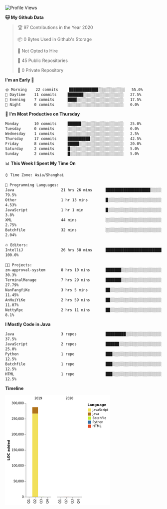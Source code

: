 <!--START_SECTION:waka-->
![Profile Views](http://img.shields.io/badge/Profile%20Views-0-blue)

**🐱 My Github Data** 

> 🏆 97 Contributions in the Year 2020
 > 
> 📦 0 Bytes Used in Github's Storage 
 > 
> 🚫 Not Opted to Hire
 > 
> 📜 45 Public Repositories
 > 
> 🔑 0 Private Repository 
 > 
**I'm an Early 🐤** 

```text
🌞 Morning    22 commits     █████████████░░░░░░░░░░░░   55.0% 
🌆 Daytime    11 commits     ███████░░░░░░░░░░░░░░░░░░   27.5% 
🌃 Evening    7 commits      ████░░░░░░░░░░░░░░░░░░░░░   17.5% 
🌙 Night      0 commits      ░░░░░░░░░░░░░░░░░░░░░░░░░   0.0%

```
📅 **I'm Most Productive on Thursday** 

```text
Monday       10 commits     ██████░░░░░░░░░░░░░░░░░░░   25.0% 
Tuesday      0 commits      ░░░░░░░░░░░░░░░░░░░░░░░░░   0.0% 
Wednesday    1 commits      ░░░░░░░░░░░░░░░░░░░░░░░░░   2.5% 
Thursday     17 commits     ██████████░░░░░░░░░░░░░░░   42.5% 
Friday       8 commits      █████░░░░░░░░░░░░░░░░░░░░   20.0% 
Saturday     2 commits      █░░░░░░░░░░░░░░░░░░░░░░░░   5.0% 
Sunday       2 commits      █░░░░░░░░░░░░░░░░░░░░░░░░   5.0%

```


📊 **This Week I Spent My Time On** 

```text
⌚︎ Time Zone: Asia/Shanghai

💬 Programming Languages: 
Java                     21 hrs 26 mins      ████████████████████░░░░░   79.5% 
Other                    1 hr 13 mins        █░░░░░░░░░░░░░░░░░░░░░░░░   4.53% 
JavaScript               1 hr 1 min          █░░░░░░░░░░░░░░░░░░░░░░░░   3.8% 
XML                      44 mins             ░░░░░░░░░░░░░░░░░░░░░░░░░   2.75% 
Batchfile                32 mins             ░░░░░░░░░░░░░░░░░░░░░░░░░   2.04%

🔥 Editors: 
IntelliJ                 26 hrs 58 mins      █████████████████████████   100.0%

🐱‍💻 Projects: 
zm-approval-system       8 hrs 10 mins       ███████░░░░░░░░░░░░░░░░░░   30.3% 
TerminalManage           7 hrs 29 mins       ███████░░░░░░░░░░░░░░░░░░   27.79% 
NanFangYiKe              3 hrs 5 mins        ██░░░░░░░░░░░░░░░░░░░░░░░   11.45% 
AnHuiYiKe                2 hrs 59 mins       ██░░░░░░░░░░░░░░░░░░░░░░░   11.07% 
NettyRpc                 2 hrs 11 mins       ██░░░░░░░░░░░░░░░░░░░░░░░   8.1%

```

**I Mostly Code in Java** 

```text
Java                     3 repos             █████████░░░░░░░░░░░░░░░░   37.5% 
JavaScript               2 repos             ██████░░░░░░░░░░░░░░░░░░░   25.0% 
Python                   1 repo              ███░░░░░░░░░░░░░░░░░░░░░░   12.5% 
Batchfile                1 repo              ███░░░░░░░░░░░░░░░░░░░░░░   12.5% 
HTML                     1 repo              ███░░░░░░░░░░░░░░░░░░░░░░   12.5%

```


**Timeline**

![Chart not found](https://raw.githubusercontent.com/2720851545/2720851545/master/charts/bar_graph.png) 


<!--END_SECTION:waka-->
